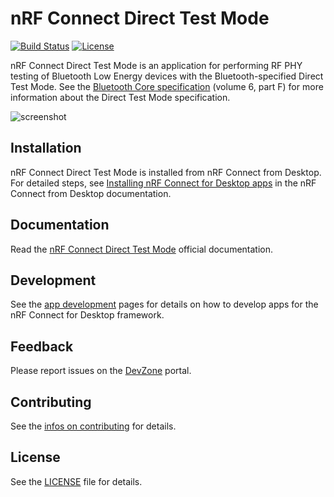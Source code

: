 # nRF Connect Direct Test Mode

[![Build Status](https://dev.azure.com/NordicSemiconductor/Wayland/_apis/build/status/pc-nrfconnect-dtm?branchName=main)](https://dev.azure.com/NordicSemiconductor/Wayland/_build/latest?definitionId=19&branchName=main)
[![License](https://img.shields.io/badge/license-Modified%20BSD%20License-blue.svg)](LICENSE)

nRF Connect Direct Test Mode is an application for performing RF PHY testing of Bluetooth Low Energy devices with the Bluetooth-specified Direct Test Mode. See the [Bluetooth Core specification](https://www.bluetooth.com/specifications/specs/core-specification-5-3/) (volume 6, part F) for more information about the Direct Test Mode specification.

![screenshot](resources/screenshot.gif)

## Installation

nRF Connect Direct Test Mode is installed from nRF Connect from Desktop. For
detailed steps, see
[Installing nRF Connect for Desktop apps](https://docs.nordicsemi.com/bundle/nrf-connect-desktop/page/installing_apps.html)
in the nRF Connect from Desktop documentation.

## Documentation

Read the
[nRF Connect Direct Test Mode](https://docs.nordicsemi.com/bundle/nrf-connect-direct-test-mode/page/index.html)
official documentation.

## Development

See the
[app development](https://nordicsemiconductor.github.io/pc-nrfconnect-docs/)
pages for details on how to develop apps for the nRF Connect for Desktop
framework.

## Feedback

Please report issues on the [DevZone](https://devzone.nordicsemi.com) portal.

## Contributing

See the
[infos on contributing](https://nordicsemiconductor.github.io/pc-nrfconnect-docs/contributing)
for details.

## License

See the [LICENSE](LICENSE) file for details.

